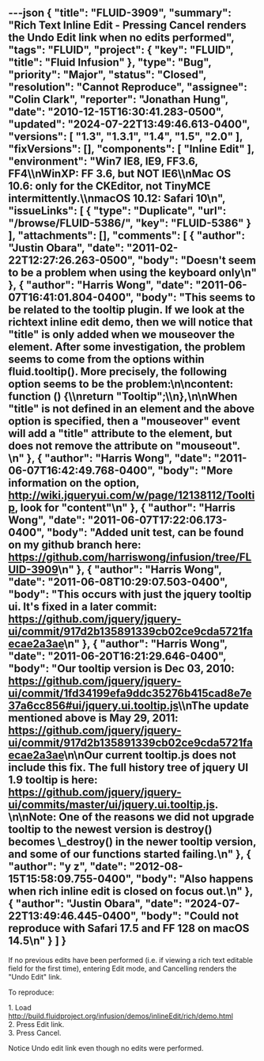 ---json
{
  "title": "FLUID-3909",
  "summary": "Rich Text Inline Edit - Pressing Cancel renders the Undo Edit link when no edits performed",
  "tags": "FLUID",
  "project": {
    "key": "FLUID",
    "title": "Fluid Infusion"
  },
  "type": "Bug",
  "priority": "Major",
  "status": "Closed",
  "resolution": "Cannot Reproduce",
  "assignee": "Colin Clark",
  "reporter": "Jonathan Hung",
  "date": "2010-12-15T16:30:41.283-0500",
  "updated": "2024-07-22T13:49:46.613-0400",
  "versions": [
    "1.3",
    "1.3.1",
    "1.4",
    "1.5",
    "2.0"
  ],
  "fixVersions": [],
  "components": [
    "Inline Edit"
  ],
  "environment": "Win7 IE8, IE9, FF3.6, FF4\\\nWinXP: FF 3.6, but NOT IE6\\\nMac OS 10.6: only for the CKEditor, not TinyMCE intermittently.\\\nmacOS 10.12: Safari 10\n",
  "issueLinks": [
    {
      "type": "Duplicate",
      "url": "/browse/FLUID-5386/",
      "key": "FLUID-5386"
    }
  ],
  "attachments": [],
  "comments": [
    {
      "author": "Justin Obara",
      "date": "2011-02-22T12:27:26.263-0500",
      "body": "Doesn't seem to be a problem when using the keyboard only\n"
    },
    {
      "author": "Harris Wong",
      "date": "2011-06-07T16:41:01.804-0400",
      "body": "This seems to be related to the tooltip plugin.  If we look at the richtext inline edit demo, then we will notice that \"title\" is only added when we mouseover the element.   After some investigation, the problem seems to come from the options within fluid.tooltip().  More precisely, the following option seems to be the problem:\n\ncontent: function () {\\\nreturn \"Tooltip\";\\\n},\n\nWhen \"title\" is not defined in an element and the above option is specified, then a \"mouseover\" event will add a \"title\" attribute to the element, but does not remove the attribute on \"mouseout\". &#x20;\n"
    },
    {
      "author": "Harris Wong",
      "date": "2011-06-07T16:42:49.768-0400",
      "body": "More information on the option, <http://wiki.jqueryui.com/w/page/12138112/Tooltip>, look for \"content\"\n"
    },
    {
      "author": "Harris Wong",
      "date": "2011-06-07T17:22:06.173-0400",
      "body": "Added unit test, can be found on my github branch here: <https://github.com/harriswong/infusion/tree/FLUID-3909>\n"
    },
    {
      "author": "Harris Wong",
      "date": "2011-06-08T10:29:07.503-0400",
      "body": "This occurs with just the jquery tooltip ui.  It's fixed in a later commit: <https://github.com/jquery/jquery-ui/commit/917d2b135891339cb02ce9cda5721faecae2a3ae>\n"
    },
    {
      "author": "Harris Wong",
      "date": "2011-06-20T16:21:29.646-0400",
      "body": "Our tooltip version is Dec 03, 2010: <https://github.com/jquery/jquery-ui/commit/1fd34199efa9ddc35276b415cad8e7e37a6cc856#ui/jquery.ui.tooltip.js>\\\nThe update mentioned above is May 29, 2011: <https://github.com/jquery/jquery-ui/commit/917d2b135891339cb02ce9cda5721faecae2a3ae>\n\nOur current tooltip.js does not include this fix.  The full history tree of jquery UI 1.9 tooltip is here: <https://github.com/jquery/jquery-ui/commits/master/ui/jquery.ui.tooltip.js>. &#x20;\n\nNote: One of the reasons we did not upgrade tooltip to the newest version is destroy() becomes \\_destroy() in the newer tooltip version, and some of our functions started failing.\n"
    },
    {
      "author": "y z",
      "date": "2012-08-15T15:58:09.755-0400",
      "body": "Also happens when rich inline edit is closed on focus out.\n"
    },
    {
      "author": "Justin Obara",
      "date": "2024-07-22T13:49:46.445-0400",
      "body": "Could not reproduce with Safari 17.5 and FF 128 on macOS 14.5\n"
    }
  ]
}
---
If no previous edits have been performed (i.e. if viewing a rich text editable field for the first time), entering Edit mode, and Cancelling renders the "Undo Edit" link.

To reproduce:

1\. Load <http://build.fluidproject.org/infusion/demos/inlineEdit/rich/demo.html>\
2\. Press Edit link.\
3\. Press Cancel.

Notice Undo edit link even though no edits were performed.

        